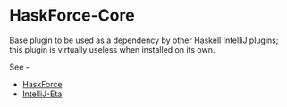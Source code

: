# HaskForce-Core

Base plugin to be used as a dependency by other Haskell IntelliJ plugins; this
plugin is virtually useless when installed on its own.

See -
* [HaskForce](https://github.com/carymrobbins/intellij-haskforce)
* [IntelliJ-Eta](https://github.com/typelead/intellij-eta)
